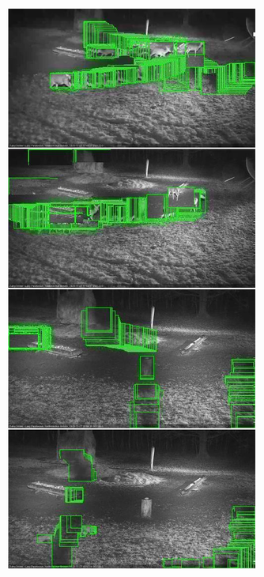 ![20201127-174606-175609](in2/20201127/20201127-174606-175609_0_.jpg)
![20201127-175615-180619](in2/20201127/20201127-175615-180619_0_.jpg)
![20201127-180625-181630](in2/20201127/20201127-180625-181630_0_.jpg)
![20201127-181636-182640](in2/20201127/20201127-181636-182640_0_.jpg)

